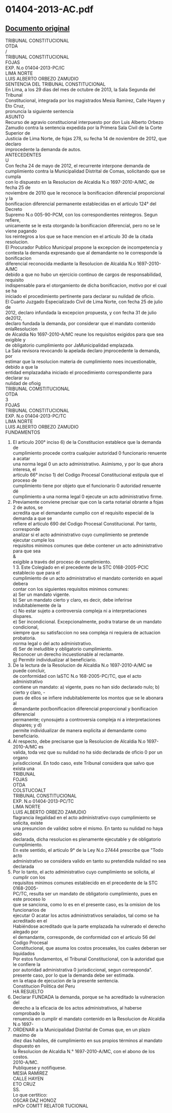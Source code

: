 
01404-2013-AC.pdf
=================
  
[Documento original](https://tc.gob.pe/jurisprudencia/2014/01404-2013-AC.pdf)  
---  
TRIBUNAL CONSTITUCIONAL  
OTDA  
/  
TRIBUNAL CONSTITUCIONAL  
FOJAS  
EXP. N.o 01404-2013-PC/IC  
LIMA NORTE  
LUIS ALBERTO ORBEZO ZAMUDIO  
SENTENCIA DEL TRIBUNAL CONSTITUCIONAL  
En Lima, a los 29 dias del mes de octubre de 2013, la Sala Segunda del Tribunal  
Constitucional, integrada por los magistrados Mesia Ramirez, Calle Hayen y Eto Cruz,  
pronuncia la siguiente sentencia  
ASUNTO  
Recurso de agravio constitucional interpuesto por don Luis Alberto Orbezo  
Zamudio contra la sentencia expedida por la Primera Sala Civil de la Corte Superior de  
Justicia de Lima Norte, de fojas 278, su fecha 14 de noviembre de 2012, que declaro  
improcedente la demanda de autos.  
ANTECEDENTES  
U  
Con fecha 24 de mayo de 2012, el recurrente interpone demanda de  
cumplimiento contra la Municipalidad Distrital de Comas, solicitando que se cumpla  
con lo dispuesto en la Resolucion de Alcaldia N.o 1697-2010-A/MC, de fecha 25 de  
noviembre de 2010 que le reconoce la bonificacion diferencial proporcional y la  
bonificacion diferencial permanente establecidas en el articulo 124° del Decreto  
Supremo N.o 005-90-PCM, con los correspondientes reintegros. Segun refiere,  
unicamente se le esta otorgando la bonificacion diferencial, pero no se le viene pagando  
los reintegros a los que se hace mencion en el articulo 30 de la citada resolucion.  
El Procurador Publico Municipal propone la excepcion de incompetencia y  
contesta la demanda expresando que al demandante no le corresponde la bonificacion  
diferencial reconocida mediante la Resolucion de Alcaldia N.o 1697-2010-A/MC  
debido a que no hubo un ejercicio continuo de cargos de responsabilidad, requisito  
indispensable para el otorgamiento de dicha bonificacion, motivo por el cual se ha  
iniciado el procedimiento pertinente para declarar su nulidad de oficio.  
El Cuarto Juzgado Especializado Civil de Lima Norte, con fecha 25 de julio de  
2012, declaro infundada la excepcion propuesta, y con fecha 31 de julio de2012,  
declaro fundada la demanda, por considerar que el mandato contenido enlaResolucion  
de Alcaldia No 1697-2010-A/MC reune los requisitos exigidos para que sea exigible y  
de obligatorio cumplimiento por JaMunicipalidad emplazada.  
La Sala revisora revocando la apelada declaro jmprocedente la demanda, por  
estimar que la resolucion materia de cumplimiento noes incuestionable, debido a que la  
entidad emplazadaha iniciado el procedimiento correspondiente para declarar su  
nulidad de ofioig  
TRIBUNAL COMSTITUCIONAL  
OTDA  
3  
FOJAS  
TRIBUNAL CONSTITUCIONAL  
EXP. N.o 01404-2013-PC/TC  
LIMA NORTE  
LUIS ALBERTO ORBEZO ZAMUDIO  
FUNDAMENTOS  
1. El articulo 200° inciso 6) de la Constitucion establece que la demanda de  
cumplimiento procede contra cualquier autoridad 0 funcionario renuente a acatar  
una norma legal 0 un acto administrativo. Asimismo, y por lo que ahora interesa, el  
articulo 66° inciso 1) del Codigo Procesal Constitucional estipula que el proceso de  
cumplimiento tiene por objeto que el funcionario 0 autoridad renuente dé  
cumplimiento a una norma legal 0 ejecute un acto administrativo firme.  
2. Previamente conviene precisar que con la carta notarial obrante a fojas 2 de autos, se  
acredita que el demandante cumplio con el requisito especial de la demanda a que se  
refiere el articulo 690 del Codigo Procesal Constitucional. Por tanto, corresponde  
analizar si el acto administrativo cuyo cumplimiento se pretende ejecutar cumple los  
requisitos minimos comunes que debe contener un acto administrativo para que sea  
&  
exigible a través del proceso de cumplimiento.  
1 3. Este Colegiado en el precedente de la STC 0168-2005-PCIC establecio que para el  
cumplimiento de un acto administrativo el mandato contenido en aquel debera  
contar con los siguientes requisitos minimos comunes:  
a) Ser un mandato vigente.  
b) Ser un mandato cierto y claro, es decir, debe inferirse indubitablemente de la  
c) No estar sujeto a controversia compleja ni a interpretaciones dispares.  
e) Ser incondicional. Excepcionalmente, podra tratarse de un mandato condicional,  
siempre que su satisfaccion no sea compleja ni requiera de actuacion probatoria.  
norma legal o del acto administrativo.  
d) Ser de ineludible y obligatorio cumplimiento.  
Reconocer un derecho incuestionable al reclamante.  
g) Permitir individualizar al beneficiario.  
4. De la lectura de la Resolucion de Alcaldia N.o 1697-2010-A/MC se puede concluir,  
de conformidad con laSTC N.o 168-2005-PC/TC, que el acto administrativo  
contiene un mandato: a) vigente, pues no han sido declarado nulo; b) cierto y claro, -  
pues de ellos se infiere indubitablemente los montos que se le abonara al  
demandante por/bonificacion diferencial proporcional y bonificacion diferencial  
permanente; cynosujeto a controversia compleja ni a interpretaciones dispares; y d)  
permite individualizar de manera explicita al demandante como beneficiario.  
5. Al respecto, debe precisarse que la Resolucion de Alcaldia N.o 1697-2010-A/MC es  
valida, toda vez que su nulidad no ha sido declarada de oficio 0 por un organo  
jurisdiccional. En todo caso, este Tribunal considera que salvo que exista una  
TRIBUNAL  
FOJAS  
OTDA  
COLSTUCOALT  
TRIBUNAL CONSTITUCIONAL  
EXP. N.o 01404-2013-PC/TC  
LIMA NORTE  
LUIS ALBERTO ORBEZO ZAMUDIO  
flagrancia ilegalidad en el acto administrativo cuyo cumplimiento se solicita, existe  
una presuncion de validez sobre el mismo. En tanto su nulidad no haya sido  
declarada, dicha resolucion es plenamente ejecutable y de obligatorio cumplimiento.  
En este sentido, el articulo 9° de la Ley N.o 27444 prescribe que "Todo acto  
administrativo se considera valido en tanto su pretendida nulidad no sea declarada  
6. Por lo tanto, el acto administrativo cuyo cumplimiento se solicita, al cumplir con los  
requisitos minimos comunes establecido en el precedente de la STC 0168-2005-  
PC/TC, resulta ser un mandato de obligatorio cumplimiento, pues en este proceso lo  
que se sanciona, como lo es en el presente caso, es la omision de los funcionarios de  
ejecutar O acatar los actos administrativos senalados, tal como se ha acreditado en el  
Habiéndose acreditado que la parte emplazada ha vulnerado el derecho alegado por  
el demandante, corresponde, de conformidad con el articulo 56 del Codigo Procesal  
Constitucional, que asuma los costos procesales, los cuales deberan ser liquidados  
Por estos fundamentos, el Tribunal Constitucional, con la autoridad que le confiere la  
por autoridad administrativa 0 jurisdiccional, segun corresponda".  
presente caso, por lo que la demanda debe ser estimada.  
en la etapa de ejecucion de la presente sentencia.  
Constitucion Politica del Peru  
HA RESUELTO  
1. Declarar FUNDADA la demanda, porque se ha acreditado la vulneracion del  
derecho a la eficacia de los actos administrativos, al haberse comprobado la  
renuencia en cumplir el mandato contenido en la Resolucion de Alcaldia N.o 1697-  
2. ORDENAR a la Municipalidad Distrital de Comas que, en un plazo maximo de  
diez dias habiles, dé cumplimiento en sus propios términos al mandato dispuesto en  
la Resolucion de Alcaldia N.° 1697-2010-A/MC, con el abono de los costos.  
2010-A/MC.  
Publiquese y notifiquese.  
MESIA RAMIREZ  
CALLE HAYEN  
ETO CRUZ  
SS.  
Lo que certitico:  
OSCAR DAZ HONOZ  
mPOr COMTT RELATOR TUCIONAL